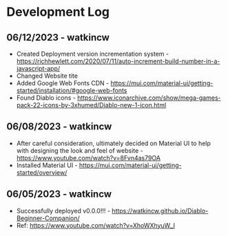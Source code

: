 # Development Log

## 06/12/2023 - watkincw

* Created Deployment version incrementation system - <https://richhewlett.com/2020/07/11/auto-increment-build-number-in-a-javascript-app/>
* Changed Website tite
* Added Google Web Fonts CDN - <https://mui.com/material-ui/getting-started/installation/#google-web-fonts>
* Found Diablo icons - <https://www.iconarchive.com/show/mega-games-pack-22-icons-by-3xhumed/Diablo-new-1-icon.html>

## 06/08/2023 - watkincw

* After careful consideration, ultimately decided on Material UI to help with designing the look and feel of website - <https://www.youtube.com/watch?v=8Fvn4as79OA>
* Installed Material UI - <https://mui.com/material-ui/getting-started/overview/>

## 06/05/2023 - watkincw

* Successfully deployed v0.0.0!!! - <https://watkincw.github.io/Diablo-Beginner-Companion/>
* Ref: <https://www.youtube.com/watch?v=XhoWXhyuW_I>
